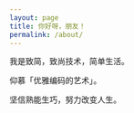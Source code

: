 ```yaml
---
layout: page
title: 你好呀，朋友！
permalink: /about/
---
```


我是致简，致尚技术，简单生活。

仰慕「优雅编码的艺术」。

坚信熟能生巧，努力改变人生。



